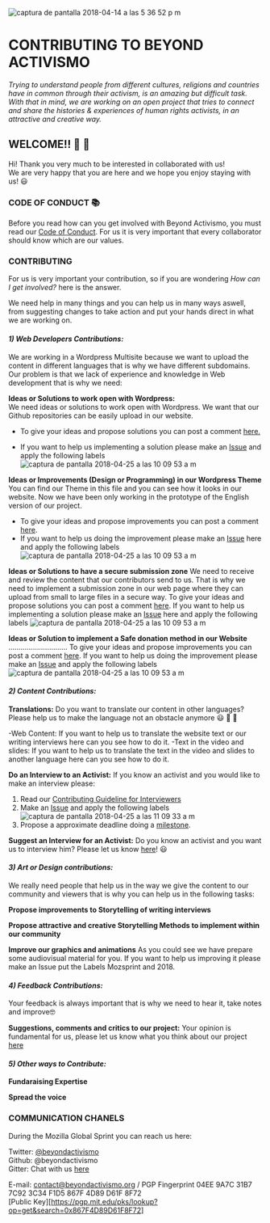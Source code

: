![captura de pantalla 2018-04-14 a las 5 36 52 p m](https://user-images.githubusercontent.com/32823481/38769888-7f244cea-400a-11e8-80a7-293dc415c086.png)  

# CONTRIBUTING TO BEYOND ACTIVISMO 

_Trying to understand people from different cultures, religions and countries have in common through their activism, is an amazing but difficult task. With that in mind, we are working on an open project that tries to connect and share the histories & experiences of human rights activists, in an attractive and creative way._

## **WELCOME!!** 🎉 🎉 

Hi! Thank you very much to be interested in collaborated with us!   
We are very happy that you are here and we hope you enjoy staying with us! 😃 

### **CODE OF CONDUCT** 📚 

Before you read how can you get involved with Beyond Activismo, you must read our [Code of Conduct](https://github.com/Beyondactivismo/Beyondactivismo/blob/master/CODE_OF_CONDUCT.md). For us it is very important that every collaborator should know which are our values.


### **CONTRIBUTING** 

For us is very important your contribution, so if you are wondering _How can I get involved?_ here is the answer. 

We need help in many things and you can help us in many ways aswell, from suggesting changes to take action and put your hands direct in what we are working on. 

#### _**1) Web Developers Contributions:**_  
We are working in a Wordpress Multisite because we want to upload the content in different languages that is why we have different subdomains. Our problem is that we lack of experience and knowledge in Web development that is why we need:

 **Ideas or Solutions to work open with Wordpress:**   
We need ideas or solutions to work open with Wordpress. We want that our Github repositories can be easily upload in our website.  

- To give your ideas and propose solutions you can post a comment [here.](https://github.com/Beyondactivismo/Beyondactivismo/issues/34)

- If you want to help us implementing a solution please make an [Issue](https://github.com/Beyondactivismo/Beyondactivismo/issues/new) and apply the following labels ![captura de pantalla 2018-04-25 a las 10 09 53 a m](https://user-images.githubusercontent.com/32823481/39233522-de0a7658-4870-11e8-8135-c85390d860a7.png)

**Ideas or Improvements (Design or Programming) in our Wordpress Theme**  
You can find our Theme in this file and you can see how it looks in our website. Now we have been only working in the prototype of the English version of our project.   
- To give your ideas and propose improvements you can post a comment [here](https://github.com/Beyondactivismo/Beyondactivismo/issues/37).  
- If you want to help us doing the improvement please make an [Issue](https://github.com/Beyondactivismo/Beyondactivismo/issues/new)  here and apply the following labels ![captura de pantalla 2018-04-25 a las 10 09 53 a m](https://user-images.githubusercontent.com/32823481/39233522-de0a7658-4870-11e8-8135-c85390d860a7.png)

**Ideas or Solutions to have a secure submission zone**
We need to receive and review the content that our contributors send to us. That is why we need to implement a submission zone in our web page where they can upload from small to large files in a secure way. 
To give your ideas and propose solutions you can post a comment [here](https://github.com/Beyondactivismo/Beyondactivismo/issues/36).
If you want to help us implementing a solution please make an [Issue](https://github.com/Beyondactivismo/Beyondactivismo/issues/new)  here and apply the following labels ![captura de pantalla 2018-04-25 a las 10 09 53 a m](https://user-images.githubusercontent.com/32823481/39233522-de0a7658-4870-11e8-8135-c85390d860a7.png)

**Ideas or Solution to implement a Safe donation method in our Website**
.............................
To give your ideas and propose improvements you can post a comment [here](https://github.com/Beyondactivismo/Beyondactivismo/issues/35).
If you want to help us doing the improvement please make an [Issue](https://github.com/Beyondactivismo/Beyondactivismo/issues/new)  and apply the following labels ![captura de pantalla 2018-04-25 a las 10 09 53 a m](https://user-images.githubusercontent.com/32823481/39233522-de0a7658-4870-11e8-8135-c85390d860a7.png)

#### _**2) Content Contributions:**_

**Translations:** 
Do you want to translate our content in other languages? Please help us to make the language not an obstacle anymore 😃 💪 💪  

-Web Content: If you want to help us to translate the website text or our writing interviews here can you see how to do it. 
-Text in the video and slides: If you want to help us to translate the text in the video and slides to another language here can you see how to do it.

**Do an Interview to an Activist:**
If you know an activist and you would like to make an interview please:
1) Read our [Contributing Guideline for Interviewers](https://github.com/Beyondactivismo/Beyondactivismo/blob/master/GUIDELINES/INTERVIEWCONTRIBUTING.md)
2) Make an [Issue](https://github.com/Beyondactivismo/Beyondactivismo/issues/new)  and apply the following labels ![captura de pantalla 2018-04-25 a las 11 09 33 a m](https://user-images.githubusercontent.com/32823481/39236540-5bf9ec58-4879-11e8-89d5-e5496bef2707.png) 
3) Propose a approximate deadline doing a [milestone](https://github.com/Beyondactivismo/Beyondactivismo/milestones/new).

**Suggest an Interview for an Activist:** 
Do you know an activist and you want us to interview him? Please let us know [here]()! 😃 

#### _**3) Art or Design contributions:**_
We really need people that help us in the way we give the content to our community and viewers that is why you can help us in the following tasks:

**Propose improvements to Storytelling of writing interviews**

**Propose attractive and creative Storytelling Methods to implement within our community**

**Improve our graphics and animations**
As you could see we have prepare some audiovisual material for you. If you want to help us improving it please make an Issue put the Labels Mozsprint and 2018.

#### _**4) Feedback Contributions:**_ 
Your feedback is always important that is why we need to hear it, take notes and improve🤓 

**Suggestions, comments and critics to our project:** 
Your opinion is fundamental for us, please let us know what you think about our project [here](https://github.com/Beyondactivismo/Beyondactivismo/issues/43) 

#### _**5) Other ways to Contribute:**_ 

**Fundaraising Expertise** 

**Spread the voice**



### **COMMUNICATION CHANELS**
During the Mozilla Global Sprint you can reach us here:
  
Twitter: [@beyondactivismo](https://twitter.com/beyondactivismo)   
Github:  @beyondactivismo  
Gitter:  Chat with us [here](https://gitter.im/Beyond-Activismo/BA-Mozsprint2018?utm_source=share-link&utm_medium=link&utm_campaign=share-link)  

E-mail: contact@beyondactivismo.org / PGP Fingerprint 04EE 9A7C 31B7 7C92 3C34 F1D5 867F 4D89 D61F 8F72     
[Public Key][https://pgp.mit.edu/pks/lookup?op=get&search=0x867F4D89D61F8F72] 




